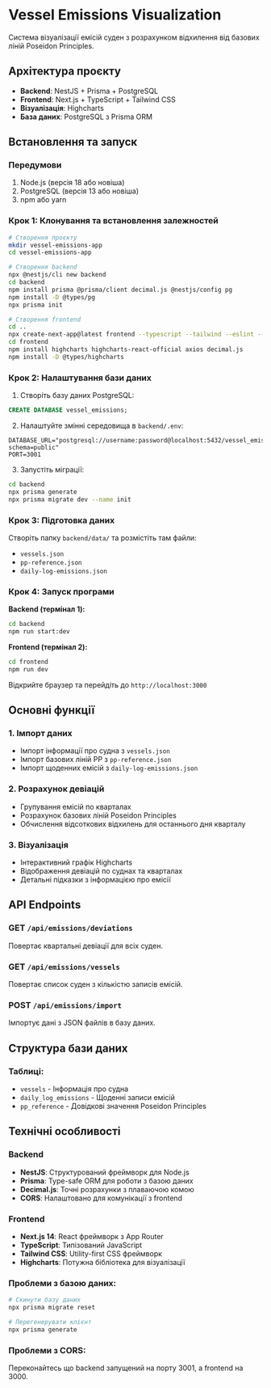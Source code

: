 # Vessel Emissions Visualization

Система візуалізації емісій суден з розрахунком відхилення від базових ліній Poseidon Principles.

## Архітектура проєкту

- **Backend**: NestJS + Prisma + PostgreSQL
- **Frontend**: Next.js + TypeScript + Tailwind CSS
- **Візуалізація**: Highcharts
- **База даних**: PostgreSQL з Prisma ORM

## Встановлення та запуск

### Передумови

1. Node.js (версія 18 або новіша)
2. PostgreSQL (версія 13 або новіша)
3. npm або yarn

### Крок 1: Клонування та встановлення залежностей

```bash
# Створення проєкту
mkdir vessel-emissions-app
cd vessel-emissions-app

# Створення backend
npx @nestjs/cli new backend
cd backend
npm install prisma @prisma/client decimal.js @nestjs/config pg
npm install -D @types/pg
npx prisma init

# Створення frontend
cd ..
npx create-next-app@latest frontend --typescript --tailwind --eslint --app --src-dir --import-alias "@/*"
cd frontend
npm install highcharts highcharts-react-official axios decimal.js
npm install -D @types/highcharts
```

### Крок 2: Налаштування бази даних

1. Створіть базу даних PostgreSQL:
```sql
CREATE DATABASE vessel_emissions;
```

2. Налаштуйте змінні середовища в `backend/.env`:
```
DATABASE_URL="postgresql://username:password@localhost:5432/vessel_emissions?schema=public"
PORT=3001
```

3. Запустіть міграції:
```bash
cd backend
npx prisma generate
npx prisma migrate dev --name init
```

### Крок 3: Підготовка даних

Створіть папку `backend/data/` та розмістіть там файли:
- `vessels.json`
- `pp-reference.json`
- `daily-log-emissions.json`

### Крок 4: Запуск програми

**Backend (термінал 1):**
```bash
cd backend
npm run start:dev
```

**Frontend (термінал 2):**
```bash
cd frontend
npm run dev
```

Відкрийте браузер та перейдіть до `http://localhost:3000`

## Основні функції

### 1. Імпорт даних
- Імпорт інформації про судна з `vessels.json`
- Імпорт базових ліній PP з `pp-reference.json`
- Імпорт щоденних емісій з `daily-log-emissions.json`

### 2. Розрахунок девіацій
- Групування емісій по кварталах
- Розрахунок базових ліній Poseidon Principles
- Обчислення відсоткових відхилень для останнього дня кварталу

### 3. Візуалізація
- Інтерактивний графік Highcharts
- Відображення девіацій по суднах та кварталах
- Детальні підказки з інформацією про емісії

## API Endpoints

### GET `/api/emissions/deviations`
Повертає квартальні девіації для всіх суден.

### GET `/api/emissions/vessels`
Повертає список суден з кількістю записів емісій.

### POST `/api/emissions/import`
Імпортує дані з JSON файлів в базу даних.

## Структура бази даних

### Таблиці:
- `vessels` - Інформація про судна
- `daily_log_emissions` - Щоденні записи емісій
- `pp_reference` - Довідкові значення Poseidon Principles

## Технічні особливості

### Backend
- **NestJS**: Структурований фреймворк для Node.js
- **Prisma**: Type-safe ORM для роботи з базою даних
- **Decimal.js**: Точні розрахунки з плаваючою комою
- **CORS**: Налаштовано для комунікації з frontend

### Frontend
- **Next.js 14**: React фреймворк з App Router
- **TypeScript**: Типізований JavaScript
- **Tailwind CSS**: Utility-first CSS фреймворк
- **Highcharts**: Потужна бібліотека для візуалізації

### Проблеми з базою даних:
```bash
# Скинути базу даних
npx prisma migrate reset

# Перегенерувати клієнт
npx prisma generate
```

### Проблеми з CORS:
Переконайтесь що backend запущений на порту 3001, а frontend на 3000.
